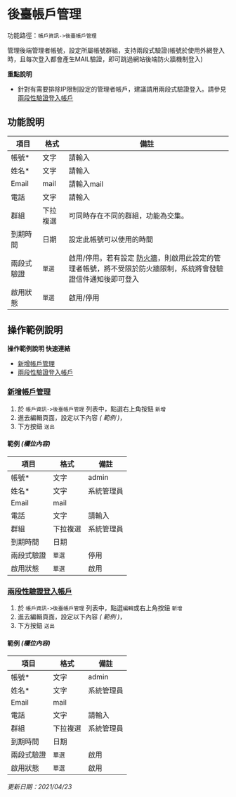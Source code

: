 # 後臺帳戶管理


功能路徑：`帳戶資訊->後臺帳戶管理` 

管理後端管理者帳號，設定所屬帳號群組，支持兩段式驗證(帳號於使用外網登入時，且每次登入都會產生MAIL驗證，即可跳過網站後端防火牆機制登入)

**重點說明**

* 針對有需要排除IP限制設定的管理者帳戶，建議請用兩段式驗證登入。請參見 [兩段性驗證登入帳戶](/guide/admin#兩段性驗證登入帳戶)


##  功能說明

| 項目 | 格式 | 備註 |
|---|---|---|
|帳號*|文字|請輸入|
|姓名*|文字|請輸入|
|Email|mail|請輸入mail|
|電話|文字|請輸入|
|群組|下拉複選|可同時存在不同的群組，功能為交集。|
|到期時間|日期|設定此帳號可以使用的時間|
|兩段式驗證|`單選`|啟用/停用。若有設定 [防火牆](/guide/firewall)，則啟用此設定的管理者帳號，將不受限於防火牆限制，系統將會發驗證信件通知後即可登入|
|啟用狀態|`單選`|啟用/停用|


##  操作範例說明

**操作範例說明 快速連結**

* [新增帳戶管理](/guide/admin#新增帳戶管理)
* [兩段性驗證登入帳戶](/guide/admin#兩段性驗證登入帳戶)

### [新增帳戶管理](/guide/admin#新增帳戶管理)

1. 於 `帳戶資訊->後臺帳戶管理` 列表中，點選右上角按鈕 `新增` 
2. 進去編輯頁面，設定以下內容 _( 範例 )_，
3. 下方按鈕 `送出`

#### 範例 _(欄位內容)_

| 項目 | 格式 | 備註 |
|---|---|---|
|帳號*|文字|admin|
|姓名*|文字|系統管理員|
|Email|mail||
|電話|文字|請輸入|
|群組|下拉複選|系統管理員|
|到期時間|日期||
|兩段式驗證|`單選`|停用|
|啟用狀態|`單選`|啟用|

### [兩段性驗證登入帳戶](/guide/admin#兩段性驗證登入帳戶)

1. 於 `帳戶資訊->後臺帳戶管理` 列表中，點選`編輯`或右上角按鈕 `新增`
2. 進去編輯頁面，設定以下內容 _( 範例 )_，
3. 下方按鈕 `送出`

#### 範例 _(欄位內容)_

| 項目 | 格式 | 備註 |
|---|---|---|
|帳號*|文字|admin|
|姓名*|文字|系統管理員|
|Email|mail||
|電話|文字|請輸入|
|群組|下拉複選|系統管理員|
|到期時間|日期||
|兩段式驗證|`單選`|啟用|
|啟用狀態|`單選`|啟用|



_更新日期：2021/04/23_